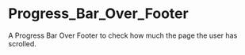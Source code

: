 # Progress_Bar_Over_Footer
A Progress Bar Over Footer to check how much the page the user has scrolled. 
